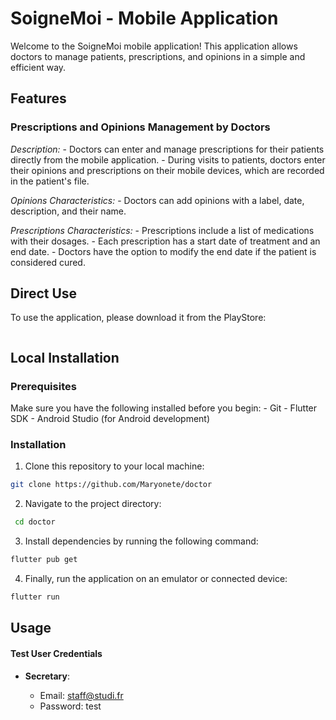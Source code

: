 # SoigneMoi - Mobile Application

Welcome to the SoigneMoi mobile application!
This application allows doctors to manage patients, prescriptions, and opinions in a simple and efficient way.

## Features

### Prescriptions and Opinions Management by Doctors

*Description:*
    - Doctors can enter and manage prescriptions for their patients directly from the mobile application.
    - During visits to patients, doctors enter their opinions and prescriptions on their mobile devices, which are recorded in the patient's file.

*Opinions Characteristics:*
    - Doctors can add opinions with a label, date, description, and their name.

*Prescriptions Characteristics:*
    - Prescriptions include a list of medications with their dosages.
    - Each prescription has a start date of treatment and an end date.
    - Doctors have the option to modify the end date if the patient is considered cured.


## Direct Use

To use the application, please download it from the PlayStore:
```bash

```

## Local Installation

### Prerequisites

Make sure you have the following installed before you begin:
    - Git
    - Flutter SDK
    - Android Studio (for Android development)

### Installation

1. Clone this repository to your local machine:
```bash
git clone https://github.com/Maryonete/doctor
```
2. Navigate to the project directory:
```bash
 cd doctor
```
3. Install dependencies by running the following command:
```bash
flutter pub get
```
4. Finally, run the application on an emulator or connected device:
```bash
flutter run
```
## Usage

#### Test User Credentials

- **Secretary**:

    -  Email: staff@studi.fr
    - Password: test
